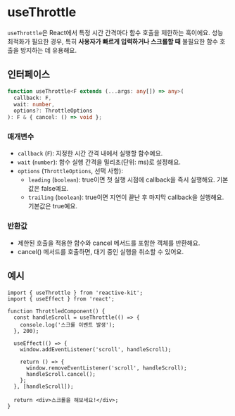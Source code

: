 # useThrottle

`useThrottle`은 React에서 특정 시간 간격마다 함수 호출을 제한하는 훅이에요. 성능 최적화가 필요한 경우, 특히 **사용자가 빠르게 입력하거나 스크롤할 때** 불필요한 함수 호출을 방지하는 데 유용해요.

## 인터페이스

```ts
function useThrottle<F extends (...args: any[]) => any>(
  callback: F,
  wait: number,
  options?: ThrottleOptions
): F & { cancel: () => void };
```

### 매개변수

- `callback` (`F`): 지정한 시간 간격 내에서 실행할 함수예요.
- `wait` (`number`): 함수 실행 간격을 밀리초(단위: ms)로 설정해요.
- `options` (`ThrottleOptions`, 선택 사항):
  - `leading` (`boolean`): true이면 첫 실행 시점에 callback을 즉시 실행해요. 기본값은 false예요.
  - `trailing` (`boolean`): true이면 지연이 끝난 후 마지막 callback을 실행해요. 기본값은 true예요.

### 반환값

- 제한된 호출을 적용한 함수와 cancel 메서드를 포함한 객체를 반환해요.
- cancel() 메서드를 호출하면, 대기 중인 실행을 취소할 수 있어요.

## 예시

```tsx
import { useThrottle } from 'reactive-kit';
import { useEffect } from 'react';

function ThrottledComponent() {
  const handleScroll = useThrottle(() => {
    console.log('스크롤 이벤트 발생');
  }, 200);

  useEffect(() => {
    window.addEventListener('scroll', handleScroll);

    return () => {
      window.removeEventListener('scroll', handleScroll);
      handleScroll.cancel();
    };
  }, [handleScroll]);

  return <div>스크롤을 해보세요!</div>;
}
```
